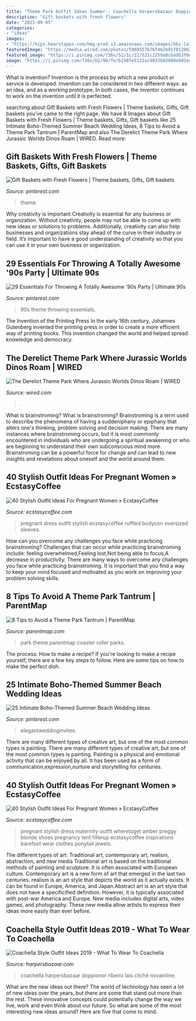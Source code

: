 ```yaml
---
title: "Theme Park Outfit Ideas Summer - Coachella Harpersbazaar Doppionor Ribeiro Lais Cliché Novainline"
description: "Gift baskets with fresh flowers"
date: "2023-09-05"
categories:
- "ideas"
images:
- "https://hips.hearstapps.com/hmg-prod.s3.amazonaws.com/images/hbz-lais-ribeiro-coachella-outfit-1553030138.jpg?crop=1xw:1xh;center,top&amp;resize=480:*"
featuredImage: "https://media.wired.com/photos/5909557b76f462691f0128b3/191:100/pass/h_14212142.jpg"
featured_image: "https://i.pinimg.com/736x/52/1c/22/521c2259a0cbadb3f0d34914d4b64788--s-party.jpg"
image: "https://i.pinimg.com/736x/b2/98/fe/b298fe5122ac9033b02080e945e43f83.jpg"
---
```



What is invention?
Invention is the process by which a new product or service is developed. Invention can be considered in two different ways: as an idea, and as a working prototype. In both cases, the inventor continues to work on the invention until it is perfected.

	

		
searching about Gift Baskets with Fresh Flowers | Theme baskets, Gifts, Gift baskets you've came to the right page. We have 8 Images about Gift Baskets with Fresh Flowers | Theme baskets, Gifts, Gift baskets like 25 Intimate Boho-Themed Summer Beach Wedding Ideas, 8 Tips to Avoid a Theme Park Tantrum | ParentMap and also The Derelict Theme Park Where Jurassic Worlds Dinos Roam | WIRED. Read more:
		
    
## Gift Baskets With Fresh Flowers | Theme Baskets, Gifts, Gift Baskets

<img loading=lazy src="https://i.pinimg.com/736x/b2/98/fe/b298fe5122ac9033b02080e945e43f83.jpg" onerror="this.onerror=null;this.src='https://tse3.mm.bing.net/th?id=OIP.cpOU2nCh2Cqkfd-7np1LLwHaJ3&amp;pid=15.1';" alt="Gift Baskets with Fresh Flowers | Theme baskets, Gifts, Gift baskets">

_Source: pinterest.com_

>theme. 

	

Why creativity is important
Creativity is essential for any business or organization. Without creativity, people may not be able to come up with new ideas or solutions to problems. Additionally, creativity can also help businesses and organizations stay ahead of the curve in their industry or field. It’s important to have a good understanding of creativity so that you can use it in your own business or organization.

    
## 29 Essentials For Throwing A Totally Awesome &#039;90s Party | Ultimate 90s

<img loading=lazy src="https://i.pinimg.com/736x/52/1c/22/521c2259a0cbadb3f0d34914d4b64788--s-party.jpg" onerror="this.onerror=null;this.src='https://tse3.mm.bing.net/th?id=OIP.RP3q1zPpOkemiU86TexgagHaKW&amp;pid=15.1';" alt="29 Essentials For Throwing A Totally Awesome &#039;90s Party | Ultimate 90s">

_Source: pinterest.com_

>90s theme throwing essentials. 

	

The Invention of the Printing Press
In the early 16th century, Johannes Gutenberg invented the printing press in order to create a more efficient way of printing books. This invention changed the world and helped spread knowledge and democracy.

    
## The Derelict Theme Park Where Jurassic Worlds Dinos Roam | WIRED

<img loading=lazy src="https://media.wired.com/photos/5909557b76f462691f0128b3/191:100/pass/h_14212142.jpg" onerror="this.onerror=null;this.src='https://tse3.mm.bing.net/th?id=OIP.ICqzMmJA6spEgkFfYZe2mwHaD4&amp;pid=15.1';" alt="The Derelict Theme Park Where Jurassic Worlds Dinos Roam | WIRED">

_Source: wired.com_

>. 

	

What is brainstroming?
What is brainstroming? Brainstroming is a term used to describe the phenomena of having a suddeniphany or epiphany that alters one's thinking, problem solving and decision making. There are many instances where brainstroming occurs, but it is most commonly encountered in individuals who are undergoing a spiritual awakening or who are beginning to understand their own subconscious mind more. Brainstroming can be a powerful force for change and can lead to new insights and revelations about oneself and the world around them.

    
## 40 Stylish Outfit Ideas For Pregnant Women » EcstasyCoffee

<img loading=lazy src="https://i1.wp.com/www.ecstasycoffee.com/wp-content/uploads/2016/11/White-Bodycon-Dress-with-Oversized-Ruffled-Sleeves.jpg?resize=600%2C1103" onerror="this.onerror=null;this.src='https://tse4.mm.bing.net/th?id=OIP.NbcfKWFNMbAQD198NwqONwHaNn&amp;pid=15.1';" alt="40 Stylish Outfit Ideas For Pregnant Women » EcstasyCoffee">

_Source: ecstasycoffee.com_

>pregnant dress outfit stylish ecstasycoffee ruffled bodycon oversized sleeves. 

	

How can you overcome any challenges you face while practicing brainstroming?
Challenges that can occur while practicing brainstroming include: feeling overwhelmed,Feeling lost,Not being able to focus,A decrease in productivity. There are many ways to overcome any challenges you face while practicing brainstroming. It is important that you find a way to keep your mind focused and motivated as you work on improving your problem solving skills.

    
## 8 Tips To Avoid A Theme Park Tantrum | ParentMap

<img loading=lazy src="http://www.parentmap.com/sites/default/files/styles/1200x1200_scaled/public/2018-05/theme-park-roller-coaster-kids-mom-istock_0.jpg?itok=7RWPzJIm" onerror="this.onerror=null;this.src='https://tse1.mm.bing.net/th?id=OIP.mTY8Z3kdEEdK5ht2azWdRAHaE7&amp;pid=15.1';" alt="8 Tips to Avoid a Theme Park Tantrum | ParentMap">

_Source: parentmap.com_

>park theme parentmap coaster roller parks. 

	

The process: How to make a recipe?
If you're looking to make a recipe yourself, there are a few key steps to follow. Here are some tips on how to make the perfect dish.

    
## 25 Intimate Boho-Themed Summer Beach Wedding Ideas

<img loading=lazy src="https://i.pinimg.com/originals/89/a8/7d/89a87d611b9172cbbd41c015193d4cf9.jpg" onerror="this.onerror=null;this.src='https://tse2.mm.bing.net/th?id=OIP.JOFtE5oAOfh-lxhH186fNwHaQF&amp;pid=15.1';" alt="25 Intimate Boho-Themed Summer Beach Wedding Ideas">

_Source: pinterest.com_

>elegantweddinginvites. 

	

There are many different types of creative art, but one of the most common types is painting.
There are many different types of creative art, but one of the most common types is painting. Painting is a physical and emotional activity that can be enjoyed by all. It has been used as a form of communication,expression,nurture and storytelling for centuries.

    
## 40 Stylish Outfit Ideas For Pregnant Women » EcstasyCoffee

<img loading=lazy src="https://i1.wp.com/www.ecstasycoffee.com/wp-content/uploads/2016/11/Black-Shift-Dress.jpg?resize=600%2C898" onerror="this.onerror=null;this.src='https://tse3.mm.bing.net/th?id=OIP.kF7D7DKlFeHrC3Wgph5dmwHaLF&amp;pid=15.1';" alt="40 Stylish Outfit Ideas For Pregnant Women » EcstasyCoffee">

_Source: ecstasycoffee.com_

>pregnant stylish dress maternity outfit wheretoget amber preggy blonde shoes pregnancy tent fillerup ecstasycoffee inspirations barefoot wear clothes ponytail jewels. 

	

The different types of art: Traditional art, contemporary art, realism, abstraction, and new media
Traditional art is based on the traditional methods of painting and sculpture. It is often associated with European culture. Contemporary art is a new form of art that emerged in the last two centuries. realism is an art style that depicts the world as it actually exists. It can be found in Europe, America, and Japan.Abstract art is an art style that does not have a specificified definition. However, it is typically associated with post-war America and Europe. New media includes digital arts, video games, and photography. These new media allow artists to express their ideas more easily than ever before.

    
## Coachella Style Outfit Ideas 2019 - What To Wear To Coachella

<img loading=lazy src="https://hips.hearstapps.com/hmg-prod.s3.amazonaws.com/images/hbz-lais-ribeiro-coachella-outfit-1553030138.jpg?crop=1xw:1xh;center,top&amp;resize=480:*" onerror="this.onerror=null;this.src='https://tse3.mm.bing.net/th?id=OIP.dM6QUChSeOfXa5D-eZojPgHaLH&amp;pid=15.1';" alt="Coachella Style Outfit Ideas 2019 - What To Wear To Coachella">

_Source: harpersbazaar.com_

>coachella harpersbazaar doppionor ribeiro lais cliché novainline. 

	

What are the new ideas out there?
The world of technology has seen a lot of new ideas over the years, but there are some that stand out more than the rest. These innovative concepts could potentially change the way we live, work and even think about our future. So what are some of the most interesting new ideas around? Here are five that come to mind.

